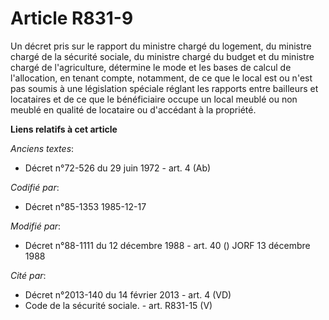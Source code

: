 # Article R831-9

Un décret pris sur le rapport du ministre chargé du logement, du ministre chargé de la sécurité sociale, du ministre chargé
du budget et du ministre chargé de l'agriculture, détermine le mode et les bases de calcul de l'allocation, en tenant compte,
notamment, de ce que le local est ou n'est pas soumis à une législation spéciale réglant les rapports entre bailleurs et
locataires et de ce que le bénéficiaire occupe un local meublé ou non meublé en qualité de locataire ou d'accédant à la
propriété.

**Liens relatifs à cet article**

_Anciens textes_:

  - Décret n°72-526 du 29 juin 1972 - art. 4 (Ab)

_Codifié par_:

  - Décret n°85-1353 1985-12-17

_Modifié par_:

  - Décret n°88-1111 du 12 décembre 1988 - art. 40 () JORF 13 décembre 1988

_Cité par_:

  - Décret n°2013-140 du 14 février 2013 - art. 4 (VD)
  - Code de la sécurité sociale. - art. R831-15 (V)
